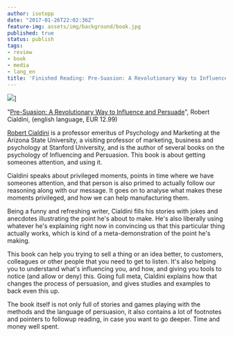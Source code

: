 ```yaml
---
author: isotopp
date: "2017-01-26T22:02:36Z"
feature-img: assets/img/background/book.jpg
published: true
status: publish
tags:
- review
- book
- media
- lang_en
title: 'Finished Reading: Pre-Suasion: A Revolutionary Way to Influence and Persuade'
---
```


![](/uploads/2017/01/Bildschirmfoto-2017-01-26-um-21.50.01.png)]

"[Pre-Suasion: A Revolutionary Way to Influence and Persuade](https://www.amazon.de/Pre-Suasion-Revolutionary-Way-Influence-Persuade-ebook/dp/B01A6DJD7Q)",
Robert Cialdini, (english language, EUR 12.99)

[Robert Cialdini](https://en.wikipedia.org/wiki/Robert_Cialdini) is a
professor emeritus of Psychology and Marketing at the Arizona State
University, a visiting professor of marketing, business and psychology at
Stanford University, and is the author of several books on the psychology of
Influencing and Persuasion. This book is about getting someones attention,
and using it.

Cialdini speaks about privileged moments, points in time where we have
someones attention, and that person is also primed to actually follow our
reasoning along with our message. It goes on to analyse what makes these
moments privileged, and how we can help manufacturing them.

Being a funny and refreshing writer, Cialdini fills his stories with jokes
and anecdotes illustrating the point he's about to make. He's also liberally
using whatever he's explaining right now in convincing us that this
particular thing actually works, which is kind of a meta-demonstration of
the point he's making.

This book can help you trying to sell a thing or an idea better, to
customers, colleagues or other people that you need to get to listen. It's
also helping you to understand what's influencing you, and how, and giving
you tools to notice (and allow or deny) this. Going full meta, Cialdini
explains how that changes the process of persuasion, and gives studies and
examples to back even this up.

The book itself is not only full of stories and games playing with the
methods and the language of persuasion, it also contains a lot of footnotes
and pointers to followup reading, in case you want to go deeper. Time and
money well spent.
